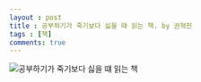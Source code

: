 ```yaml
---
layout : post
title : 공부하기가 죽기보다 싫을 때 읽는 책. by 권혁진
tags : [책]
comments: true
---
```


![공부하기가 죽기보다 싫을 떄 읽는 책](../images/book-5.jpg/200x400)

